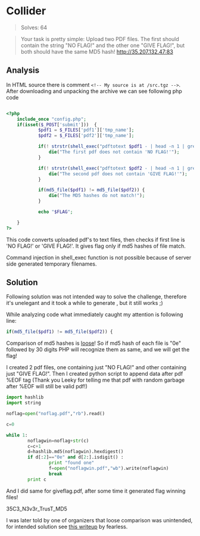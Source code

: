 # Collider

>Solves: 64

>Your task is pretty simple: Upload two PDF files. The first should contain the string "NO FLAG!" and the other one "GIVE FLAG!", but both should have the same MD5 hash!
>http://35.207.132.47:83

## Analysis

In HTML source there is comment ```<!-- My source is at /src.tgz -->```.
After downloading and unpacking the archive we can see following php code
```php

<?php
    include_once "config.php";
    if(isset($_POST['submit']))  {
            $pdf1 = $_FILES['pdf1']['tmp_name'];
            $pdf2 = $_FILES['pdf2']['tmp_name'];

            if(! strstr(shell_exec("pdftotext $pdf1 - | head -n 1 | grep -oP '^NO FLAG!$'"), "NO FLAG!")) {
                die("The first pdf does not contain 'NO FLAG!'");
            }

            if(! strstr(shell_exec("pdftotext $pdf2 - | head -n 1 | grep -oP '^GIVE FLAG!$'"), "GIVE FLAG!")) {
                die("The second pdf does not contain 'GIVE FLAG!'");
            }

            if(md5_file($pdf1) != md5_file($pdf2)) {
                die("The MD5 hashes do not match!");
            }

            echo "$FLAG";

    }
?>
```
This code converts uploaded pdf's to text files, then checks if first line is 'NO FLAG!'
or 'GIVE FLAG!'. It gives flag only if md5 hashes of file match.

Command injection in shell_exec function is not possible because of server side generated temporary filenames.

## Solution

Following solution was not intended way to solve the challenge, therefore it's unelegant and it took a while to generate , but it still works ;)

While analyzing code what immediately caught my attention is following line:

```php 
if(md5_file($pdf1) != md5_file($pdf2)) {
```

Comparison of md5 hashes is [loose](https://www.whitehatsec.com/blog/magic-hashes/)!
So if md5 hash of each file is "0e" followed by 30 digits PHP will recognize them as same, and we will get the flag!

I created 2 pdf files, one containing just "NO FLAG!" and other containing just "GIVE FLAG!".
Then I created python script to append data after pdf %EOF tag (Thank you Leeky for telling me that pdf with random garbage after %EOF will still be valid pdf!)

```python
import hashlib
import string

noflag=open("noflag.pdf","rb").read()

c=0

while 1:
        noflagwin=noflag+str(c)
        c=c+1
        d=hashlib.md5(noflagwin).hexdigest()
        if d[:2]=="0e" and d[2:].isdigit() :
                print "found one"
                f=open("noflagwin.pdf","wb").write(noflagwin)
                break
        print c
```

And I did same for giveflag.pdf, after some time it generated flag winning files!

35C3_N3v3r_TrusT_MD5 

I was later told by one of organizers that loose comparison was unintended, for intended solution see [this writeup](https://ctftime.org/writeup/12836) by fearless.

